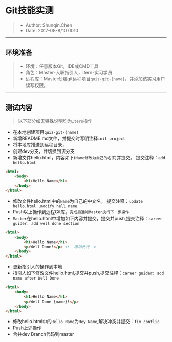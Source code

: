 # Git技能实测
> - Author: Shunqin.Chen
> - Date: 2017-08-8/10 0010

----
## 环境准备
> - 环境：任意版本Git，IDE或CMD工具
> - 角色：Master-入职指引人，Itern-实习学员
> - 远程库：Master创建git远程项目`quiz-git-{name}`，并添加该实习用户读写权限。
----

## 测试内容
> 以下部分如无特殊说明均为`Itern`操作

- 在本地创建项目`quiz-git-{name}`
- 新增README.md文件，并提交时写明注释`init project`
- 将本地库推送到远程目录，
- 创建dev分支，并切换到该分支
- 新增文件hello.html，内容如下(`Name修改为自己的名字`)并提交。 提交注释：`add hello.html`
```html
<html>
    <body>
        <h1>Hello Name</h1>
    </body>
</html>
```
- 修改文件hello.html中的`Name`为自己的中文名。 提交注释：`update hello.html ,modify hell name`
- Push以上操作到远程Git库。`完成后通知Master执行下一步操作`
- `Master`在hello.html中增加如下内容并提交，提交并push,提交注释：`career guider: add well done section `

```html
<html>
    <body>
        <h1>Hello Name</h1>
        <p>Well Done!</p> <!--增加此行-->
    </body>
</html>
```
- 更新指引人的操作到本地
- 指引人如下修改文件hello.html,提交并push,提交注释：`career guider: add name after Well Done`

```html
<html>
    <body>
        <h1>Hello Name</h1>
        <p>Well Done {name}!</p>
    </body>
</html>
```
- 修改hello.html中的`Hello Name`为`Hey Name`,解决冲突并提交：`fix conflic`
- Push上述操作
- 合并dev Branch代码到master